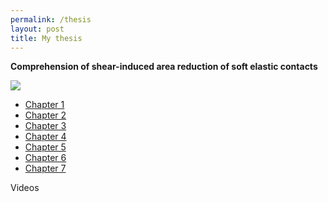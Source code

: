 ```yaml
---
permalink: /thesis
layout: post
title: My thesis
---
```


**Comprehension of shear-induced area reduction of soft elastic contacts**

![](https://marianads.github.io/assets/imgs/GraphicalAbstractMyThesis.png)

* [Chapter 1]()
* [Chapter 2]()
* [Chapter 3]()
* [Chapter 4]()
* [Chapter 5]()
* [Chapter 6]()
* [Chapter 7]()

Videos
